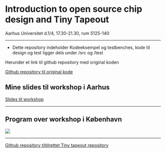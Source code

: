# Introduction to open source chip design and Tiny Tapeout

 Aarhus Universitet d.1/4, 17.30-21.30, rum 5125-140
 
---

* Dette repository indeholder Kodeeksempel og testbenches, kode til design og test ligger dels under /src og /test

Herunder et link til github repository med original koden

[Github repository til original kode](https://github.com/Gurusatwik/PWM-Generator)

## Mine slides til workshop i Aarhus
[Slides til workshop](https://1drv.ms/p/s!AlPHw4nTEbc6pfRCYrTPNJEeWBVsMQ?e=jDJ7dZ)

---

## Program over workshop i København
![](wl3n1B0SU5ZcWBn9.png)

---
[Github repository tiltilrettet Tiny tapeout repository](https://github.com/jmkr-ece-git/au-tt-workshop-jmkr.git)
